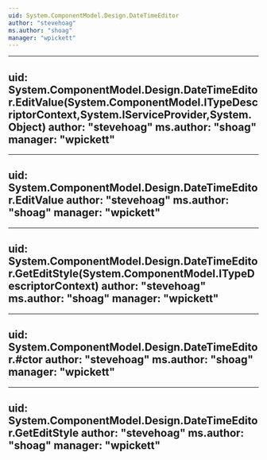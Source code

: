 ```yaml
---
uid: System.ComponentModel.Design.DateTimeEditor
author: "stevehoag"
ms.author: "shoag"
manager: "wpickett"
---
```


---
uid: System.ComponentModel.Design.DateTimeEditor.EditValue(System.ComponentModel.ITypeDescriptorContext,System.IServiceProvider,System.Object)
author: "stevehoag"
ms.author: "shoag"
manager: "wpickett"
---

---
uid: System.ComponentModel.Design.DateTimeEditor.EditValue
author: "stevehoag"
ms.author: "shoag"
manager: "wpickett"
---

---
uid: System.ComponentModel.Design.DateTimeEditor.GetEditStyle(System.ComponentModel.ITypeDescriptorContext)
author: "stevehoag"
ms.author: "shoag"
manager: "wpickett"
---

---
uid: System.ComponentModel.Design.DateTimeEditor.#ctor
author: "stevehoag"
ms.author: "shoag"
manager: "wpickett"
---

---
uid: System.ComponentModel.Design.DateTimeEditor.GetEditStyle
author: "stevehoag"
ms.author: "shoag"
manager: "wpickett"
---
